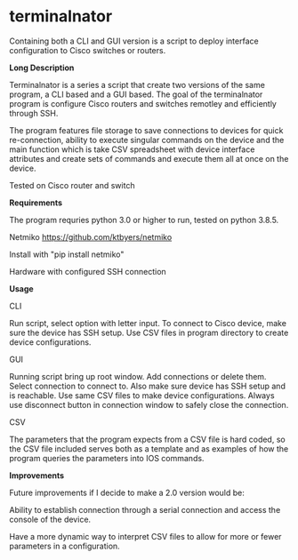 # terminalnator
Containing both a CLI and GUI version is a script to deploy interface configuration to Cisco switches or routers.  

**Long Description**

Terminalnator is a series a script that create two versions of the same program, a CLI based and a GUI based. The goal of the terminalnator program is configure Cisco routers and switches remotley and efficiently through SSH. 

The program features file storage to save connections to devices for quick re-connection, ability to execute singular commands on the device and the main function which is take CSV spreadsheet with device interface attributes and create sets of commands and execute them all at once on the device.

Tested on Cisco router and switch

**Requirements**

The program requries python 3.0 or higher to run, tested on python 3.8.5.

Netmiko https://github.com/ktbyers/netmiko

Install with "pip install netmiko"

Hardware with configured SSH connection


**Usage**

CLI

Run script, select option with letter input. To connect to Cisco device, make sure the device has SSH setup. Use CSV files in program directory to create device configurations.


GUI

Running script bring up root window. Add connections or delete them. Select connection to connect to. Also make sure device has SSH setup and is reachable. Use same CSV files to make device configurations. Always use disconnect button in connection window to safely close the connection.

CSV

The parameters that the program expects from a CSV file is hard coded, so the CSV file included serves both as a template and as examples of how the program queries the parameters into IOS commands. 

**Improvements**

Future improvements if I decide to make a 2.0 version would be:

Ability to establish connection through a serial connection and access the console of the device.

Have a more dynamic way to interpret CSV files to allow for more or fewer parameters in a configuration.
